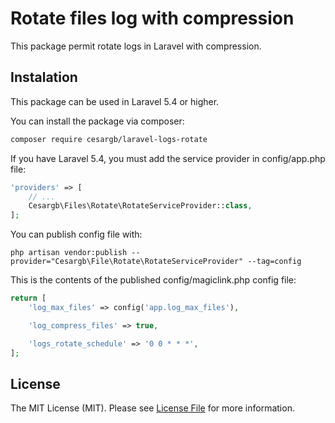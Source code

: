 

# Rotate files log with compression

This package permit rotate logs in Laravel with compression.

## Instalation

This package can be used in Laravel 5.4 or higher.

You can install the package via composer:

```bash
composer require cesargb/laravel-logs-rotate
```

If you have Laravel 5.4, you must add the service provider in config/app.php file:

```php
'providers' => [
    // ...
    Cesargb\Files\Rotate\RotateServiceProvider::class,
];
```

You can publish config file with:

```
php artisan vendor:publish --provider="Cesargb\File\Rotate\RotateServiceProvider" --tag=config
```
This is the contents of the published config/magiclink.php config file:

```php
return [
    'log_max_files' => config('app.log_max_files'),

    'log_compress_files' => true,

    'logs_rotate_schedule' => '0 0 * * *',
];
```


## License

The MIT License (MIT). Please see [License File](LICENSE.md) for more information.
